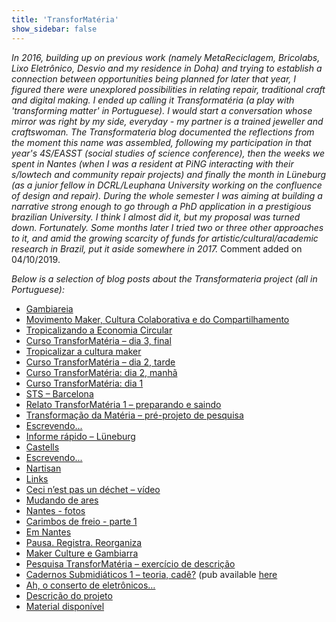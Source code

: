 ```yaml
---
title: 'TransforMatéria'
show_sidebar: false
---
```


*In 2016, building up on previous work (namely MetaReciclagem, Bricolabs, Lixo Eletrônico, Desvio and my residence in Doha) and trying to establish a connection between opportunities being planned for later that year, I figured there were unexplored possibilities in relating repair, traditional craft and digital making. I ended up calling it Transformatéria (a play with 'transforming matter' in Portuguese). I would start a conversation whose mirror was right by my side, everyday - my partner is a trained jeweller and craftswoman. The Transformateria blog documented the reflections from the moment this name was assembled, following my participation in that year's 4S/EASST (social studies of science conference), then the weeks we spent in Nantes (when I was a resident at PiNG interacting with their s/lowtech and community repair projects) and finally the month in Lüneburg (as a junior fellow in DCRL/Leuphana University working on the confluence of design and repair). During the whole semester I was aiming at building a narrative strong enough to go through a PhD application in a prestigious brazilian University. I think I almost did it, but my proposal was turned down. Fortunately. Some months later I tried two or three other approaches to it, and amid the growing scarcity of funds for artistic/cultural/academic research in Brazil, put it aside somewhere in 2017.* Comment added on 04/10/2019.

*Below is a selection of blog posts about the Transformateria project (all in Portuguese):*

- [Gambiareia](https://transformateria.wordpress.com/2017/11/30/gambiareia/)
- [Movimento Maker, Cultura Colaborativa e do Compartilhamento](https://transformateria.wordpress.com/2017/05/22/movimento-maker-cultura-colaborativa-e-do-compartilhamento/)
- [Tropicalizando a Economia Circular](https://transformateria.wordpress.com/2017/05/20/tropicalizando-a-economia-circular/)
- [Curso TransforMatéria – dia 3, final](https://transformateria.wordpress.com/2017/04/21/curso-transformateria-dia-3-final/)
- [Tropicalizar a cultura maker](https://transformateria.wordpress.com/2017/04/15/tropicalizar-a-cultura-maker/)
- [Curso TransforMatéria – dia 2, tarde](https://transformateria.wordpress.com/2017/04/08/curso-transformateria-dia-2-tarde/)
- [Curso TransforMatéria: dia 2, manhã](https://transformateria.wordpress.com/2017/04/02/curso-transformateria-dia-2-manha/)
- [Curso TransforMatéria: dia 1](https://transformateria.wordpress.com/2017/04/01/curso-transformateria-dia-1/)
- [STS – Barcelona](https://transformateria.wordpress.com/2017/01/23/sts-barcelona/)
- [Relato TransforMatéria 1 – preparando e saindo](https://transformateria.wordpress.com/2017/01/16/relato-transformateria-1-preparando-e-saindo/)
- [Transformação da Matéria – pré-projeto de pesquisa](https://transformateria.wordpress.com/2016/12/14/transformacao-da-materia-pre-projeto-de-pesquisa/)
- [Escrevendo...](https://transformateria.wordpress.com/2016/11/06/escrevendo/)
- [Informe rápido – Lüneburg](https://transformateria.wordpress.com/2016/11/17/informe-rapido-luneburg/)
- [Castells](https://transformateria.wordpress.com/2016/11/10/castells/)
- [Escrevendo...](https://transformateria.wordpress.com/2016/11/06/escrevendo/)
- [Nartisan](https://transformateria.wordpress.com/2016/10/18/nartisan/)
- [Links](https://transformateria.wordpress.com/2016/10/13/links/)
- [Ceci n’est pas un déchet – vídeo](https://transformateria.wordpress.com/2016/10/07/ceci-nest-pas-un-dechet-video/)
- [Mudando de ares](https://transformateria.wordpress.com/2016/10/02/mudando-de-ares/)
- [Nantes - fotos](https://transformateria.wordpress.com/2016/09/29/nantes-fotos/)
- [Carimbos de freio - parte 1](https://transformateria.wordpress.com/2016/09/20/carimbos-de-freio-parte-1/)
- [Em Nantes](https://transformateria.wordpress.com/2016/09/13/em-nantes/)
- [Pausa. Registra. Reorganiza](https://transformateria.wordpress.com/2016/09/02/pausa-registra-reorganiza/)
- [Maker Culture e Gambiarra](https://transformateria.wordpress.com/2016/08/16/maker-culture-e-gambiarra/)
- [Pesquisa TransforMatéria – exercício de descrição](https://transformateria.wordpress.com/2016/08/10/pesquisa-transformateria-exercicio-de-descricao/)
- [Cadernos Submidiáticos 1 – teoria, cadê?](https://transformateria.wordpress.com/2016/08/05/cadernos-submidiaticos-1-teoria-cade/)  (pub available [here](https://archive.org/details/cadernos-submidiaticos-01/page/n21)
- [Ah, o conserto de eletrônicos…](https://transformateria.wordpress.com/2016/07/08/ah-o-conserto-de-eletronicos/)
- [Descrição do projeto](https://transformateria.wordpress.com/2016/07/04/descricao-do-projeto/)
- [Material disponível](https://transformateria.wordpress.com/2016/06/20/material-disponivel/)